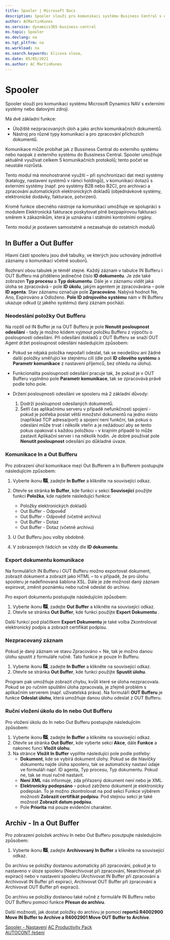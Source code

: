 ```yaml
---
title: Spooler | Microsoft Docs
description: Spooler slouží pro komunikaci systému Business Central s externími systémy nebo datovými zdroji.
author: ACMartinKunes
ms.service: dynamics365-business-central
ms.topic: Spooler
ms.devlang: na
ms.tgt_pltfrm: na
ms.workload: na
ms.search.keywords: klicova slova, 
ms.date: 05/05/2021
ms.author: AC MartinKunes
---
```

# Spooler

Spooler slouží pro komunikaci systému Microsoft Dynamics NAV s externími systémy nebo datovými zdroji. 

Má dvě základní funkce:
- Úložiště nezpracovaných úloh a jako archív komunikačních dokumentů.
- Nástroj pro různé typy komunikací a pro zpracování příchozích dokumentů.

Komunikace může probíhat jak z Bussiness Central do externího systému nebo naopak z externího systému do Bussiness Central. Spooler umožňuje aktuálně využívat celkem 5 komunikačních protokolů; tento počet se neustále rozrůstá.

Tento modul má mnohostranné využití – při synchronizaci dat mezi systémy (katalogy, nastavení systémů v rámci holdingů), v komunikaci dotazů s externími systémy (např. pro systémy B2B nebo B2C), pro archivaci a zpracování automatických elektronických dokladů (objednávkové systémy, elektronické dodávky, fakturace, potvrzení).

Kromě funkce obecného nástroje na komunikaci umožňuje ve spolupráci s modulem Elektronická fakturace poskytovat plně bezpapírovou fakturaci směrem k zákazníkům, která je uznávána i státními kontrolními orgány.

Tento modul je postaven samostatně a nezasahuje do ostatních modulů

## In Buffer a Out Buffer

Hlavní částí spooleru jsou dvě tabulky, ve kterých jsou uchovány jednotlivé záznamy o komunikaci včetně souborů.

Rozhraní obou tabulek je téměř stejné. Každý záznam v tabulce IN Bufferu i OUT Bufferu má přiděleno jedinečné číslo **ID dokumentu**. Je zde také zobrazen **Typ procesu** a **Typ dokumentu**. Dále je v záznamu vidět jaká úloha se zpracovává – pole **ID úkolu**, jakým agentem je zpracovávána – pole **ID agenta**. Stav záznamu označuje pole **Zpracováno**. Nabývá hodnot Ne, Ano, Expirováno a Odloženo. **Pole ID zdrojového systému** nám v IN Bufferu ukazuje odkud (z jakého systému) daný záznam pochází. 

### Neodeslání položky Out Bufferu

Na rozdíl od IN Buffer je na OUT Bufferu je pole **Nenutit posloupnost odesílání** - tady je možno kódem vyjmout položku Bufferu z výpočtu o posloupnosti odesílání. Při odesílání dokladů z OUT Bufferu se snaží OUT Agent držet posloupnost odesílání následujícím způsobem:


- Pokud se nějaká položka nepodaří odeslat, tak se neodešlou ani žádné další položky směřující ke stejnému cíli (dle polí **ID cílového systému** a **Parametr komunikace** z nastavení příjemců, bez ohledu na úlohu).
- Funkcionalita posloupnosti odesílání pracuje tak, že pokud je v OUT Bufferu vyplněno pole **Parametr komunikace**, tak se zpracovává právě podle toho pole.

- Držení posloupnosti odesílání ve spooleru má 2 základní důvody:
    1. Dodrží posloupnost odesílaných dokumentů.
    2. Šetří čas aplikačnímu serveru v případě nefunkčnosti spojení - pokud je potřeba poslat větší množství dokumentů na jedno místo (například TCP adresa/port) a spojení není funkční, tak pokus o odeslání může trvat i několik vteřin a je nežádoucí aby se tento pokus opakoval s každou položkou - v krajním případě to může zastavit Aplikační server i na několik hodin. Je dobré používat pole **Nenutit posloupnost** odesílání po důkladné úvaze.

### Komunikace In a Out Bufferu
Pro zobrazení úhol komunikace mezi Out Bufferem a In Bufferem postupujte následujícím způsobem:

1. Vyberte ikonu ![Žárovky, která otevře funkci Řekněte mi](media/ui-search/search_small.png "Řekněte mi, co chcete dělat"), zadejte **In Buffer** a klikněte na související odkaz.
1. Otevře se stránka **In Buffer**, kde funkci v sekci **Související** použijte funkci **Položka**, kde najdete následující funkce:
    - Položky elektronických dokladů
    - Out Buffer - Odpověď
    - Out Buffer - Odpověď (včetně archivu)
    - Out Buffer - Dotaz
    - Out Buffer - Dotaz (včetně archivu)

1. U Out Bufferu jsou volby obdobně.
1. V zobrazených řádcích se vždy dle **ID dokumentu**.

### Export dokumentu komunikace

Na formulářích IN Bufferu i OUT Bufferu možno exportovat dokument, zobrazit dokument a zobrazit jako HTML – to v případě, že pro úlohu spooleru je nadefinovaná šablona XSL. Dále je zde možnost daný záznam expirovat, změnit poznámku nebo ručně odeslat do archívu.

Pro export dokumentu postupujte následujícím způsobem:

1. Vyberte ikonu ![Žárovky, která otevře funkci Řekněte mi](media/ui-search/search_small.png "Řekněte mi, co chcete dělat"), zadejte **Out Buffer** a klikněte na související odkaz.
1. Otevře se stránka **Out Buffer**, kde funkci použijte **Export Dokumentu** .

Další funkcí pod plačítkem **Export Dokumentu** je také volba Zkontrolovat elektronický podpis a zobrazit certifikát podpisu.

### Nezpracovaný záznam

Pokud je daný záznam ve stavu Zpracováno = Ne, tak je možno danou úlohu spustit z formuláře ručně. Tato funkce je pouze In Bufferu.

1. Vyberte ikonu ![Žárovky, která otevře funkci Řekněte mi](media/ui-search/search_small.png "Řekněte mi, co chcete dělat"), zadejte **In Buffer** a klikněte na související odkaz.
1. Otevře se stránka **Out Buffer**, kde funkci použijte **Spustit úlohu**.

Program pak umožňuje zobrazit chybu, kvůli které se úloha nezpracovala. Pokud se po ručním spuštění úloha zpracovala, je zřejmě problém s aplikačním serverem (např. uživatelská práva). Na formuláři **OUT Bufferu** je funkce **Odeslat úlohu**, která umožňuje danou úlohu odeslat z OUT Bufferu.

### Ruční vložení úkolu do In nebo Out Bufferu

Pro vložení úkolu do In nebo Out Bufferu postupujte následujícím způsobem:

1. Vyberte ikonu ![Žárovky, která otevře funkci Řekněte mi](media/ui-search/search_small.png "Řekněte mi, co chcete dělat"), zadejte **In Buffer** a klikněte na související odkaz.
1. Otevře se stránka **Out Buffer**, kde vyberte sekci **Akce**, dále **Funkce** a nakonec funci **Vložit úlohu**.
1. Na stránce **Vložit In Buffer** vyplňte následující pole podle potřeby:
    - **Dokument**, kde se vybírá dokument úlohy. Pokud se dle hlavičky dokumentu najde úloha spooleru, tak se automaticky nastaví údaje ve formuláři např. ID agenta, Typ procesu, Typ dokumentu. Pokud ne, tak se musí ručně nastavit.
    - **Není XML** nás informuje, zda přiřazený dokument není nebo je XML.
    - **Elektronicky podepsáno** – pokud zatrženo dokument je elektronicky podepsán. To je možno zkontrolovat na pod sekcí Funkce výběrem možnosti **Zobrazit certifikát podpisu**. Pod stejnou sekcí je také možnost **Zobrazit datum podpisu**.
    - Pole **Priorita** má pouze evidenční charakter.

## Archiv - In a Out Buffer

Pro zobrazení položek archivu In nebo Out Bufferu posutpujte následujícím způsobem:

1. Vyberte ikonu ![Žárovky, která otevře funkci Řekněte mi](media/ui-search/search_small.png "Řekněte mi, co chcete dělat"), zadejte **Archivovaný In Buffer** a klikněte na související odkaz.

Do archívu se položky dostanou automaticky při zpracování, pokud je to nastaveno v úloze spooleru (Nearchivovat při zpracování, Nearchivovat při expiraci) nebo v nastavení spooleru (Archivovat IN Buffer při zpracování a Archivovat IN Buffer při expiraci, Archivovat OUT Buffer při zpracování a Archivovat OUT Buffer při expiraci).

Do archivu se položky dostanou také ručně z formuláře IN Bufferu nebo OUT Bufferu pomocí funkce **Přesun do archívu**. 

Další možností, jak dostat položky do archívu je pomocí **reportů R4002900 Move IN Buffer to Archive a R4002901 Move OUT Buffer to Archive**.

[Spooler - Nastavení](ac-spooler-setup.md)
[AC Productivity Pack](ac-productivity-pack.md)  
[AUTOCONT řešení](../index.md)